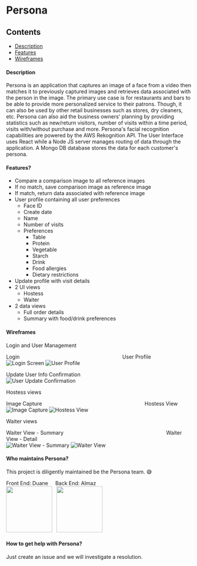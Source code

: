 # Persona

## Contents
- [Description](#description)
- [Features](#features)
- [Wireframes](#wireframes)

#### Description
Persona is an application that captures an image of a face from a video then matches it to previously captured images and retrieves data associated with the person in the image. The primary use case is for restaurants and bars to be able to provide more personalized service to their patrons. Though, it can also be used by other retail businesses such as stores, dry cleaners, etc. Persona can also aid the business owners' planning by providing statistics such as new/return visitors, number of visits within a time period, visits with/without purchase and more. Persona's facial recognition capabilities are powered by the AWS Rekognition API. The User Interface uses React while a Node JS server manages routing of data through the application. A Mongo DB database stores the data for each customer's persona.

#### Features?
* Compare a comparison image to all reference images
* If no match, save comparison image as reference image
* If match, return data associated with reference image
* User profile containing all user preferences
  * Face ID
  * Create date
  * Name
  * Number of visits
  * Preferences
    * Table
    * Protein
    * Vegetable
    * Starch
    * Drink
    * Food allergies
    * Dietary restrictions
* Update profile with visit details
* 2 UI views
  * Hostess
  * Waiter
* 2 data views
  * Full order details
  * Summary with food/drink preferences

#### Wireframes
Login and User Management

Login &nbsp; &nbsp; &nbsp; &nbsp; &nbsp; &nbsp; &nbsp; &nbsp; &nbsp; &nbsp; &nbsp; &nbsp; &nbsp; &nbsp; &nbsp; &nbsp; &nbsp; &nbsp; &nbsp; &nbsp; &nbsp; &nbsp; &nbsp; &nbsp; &nbsp;
&nbsp; &nbsp; &nbsp; &nbsp; &nbsp; &nbsp; &nbsp; &nbsp; &nbsp; &nbsp; User Profile <br />
![Login Screen](/planning/Login.png)  ![User Profile](/planning/User_Profile.png)

Update User Info Confirmation <br />
![User Update Confirmation](/planning/User_Update_Confirmation.png)

Hostess views

Image Capture &nbsp; &nbsp; &nbsp; &nbsp; &nbsp; &nbsp; &nbsp; &nbsp; &nbsp; &nbsp; &nbsp; &nbsp; &nbsp; &nbsp; &nbsp; &nbsp; &nbsp; &nbsp; &nbsp; &nbsp; &nbsp; &nbsp; &nbsp; &nbsp; &nbsp;
&nbsp; &nbsp; &nbsp; &nbsp; &nbsp; &nbsp; &nbsp; &nbsp; &nbsp; &nbsp;  Hostess View <br />
![Image Capture](/planning/Image_Capture.png)  ![Hostess View](/planning/Hostess_View.png)

Waiter views

Waiter View - Summary &nbsp; &nbsp; &nbsp; &nbsp; &nbsp; &nbsp; &nbsp; &nbsp; &nbsp; &nbsp; &nbsp; &nbsp; &nbsp; &nbsp; &nbsp; &nbsp; &nbsp; &nbsp; &nbsp; &nbsp; &nbsp; &nbsp; &nbsp; &nbsp; &nbsp;
&nbsp; &nbsp; &nbsp; &nbsp; &nbsp; &nbsp; &nbsp; &nbsp; &nbsp; &nbsp;  Waiter View - Detail <br />
![Waiter View - Summary](/planning/Waiter_View-Summary.png)  ![Waiter View](/planning/Waiter_View-Detail.png)

#### Who maintains Persona?
This project is diligently maintained be the Persona team. :sweat_smile:

Front End: Duane &nbsp; &nbsp; Back End: Almaz   <br />
<img src="/planning/Duane.png" width="125"> &nbsp; <img src="/planning/Almaz.png" width="125">


#### How to get help with Persona?
Just create an issue and we will investigate a resolution.
